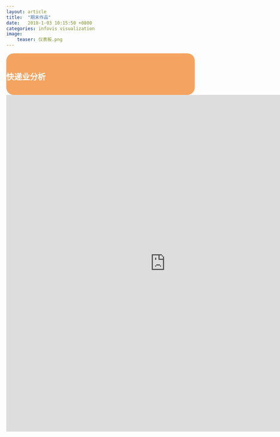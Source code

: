 ```yaml
---
layout: article
title:  "期末作品"
date:   2018-1-03 10:15:50 +0800
categories: infovis visualization
image:		
    teaser: 仪表板.png		
---
```

<div style="background: #F4A460; color:white;border-radius:20px">
    <h2>快递业分析</h2>  
</div>
<iframe src="https://public.tableau.com/views/_18102/1_1?:embed=y&:display_count=yes/Dashboard1?:showVizHome=no&:embed=truehttps://public.tableau.com/shared/DJPSG6CX9?:display_count=yes" width="850px" height="900px" frameborder="0"></iframe>
